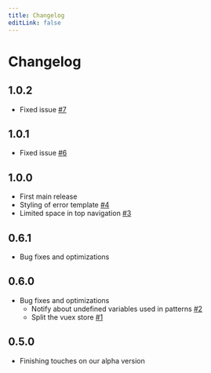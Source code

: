 ```yaml
---
title: Changelog
editLink: false
---
```


# Changelog

## 1.0.2
* Fixed issue [\#7](https://github.com/ion2s-gmbh/oloid-laravel-patternlib/issues/7)

## 1.0.1
* Fixed issue [\#6](https://github.com/ion2s-gmbh/oloid-laravel-patternlib/issues/6)

## 1.0.0
* First main release
* Styling of error template [\#4](https://github.com/ion2s-gmbh/oloid-laravel-patternlib/issues/4)
* Limited space in top navigation [\#3](https://github.com/ion2s-gmbh/oloid-laravel-patternlib/issues/3)

## 0.6.1 <Badge text="alpha" type="error"/>
* Bug fixes and optimizations

## 0.6.0 <Badge text="alpha" type="error"/>
* Bug fixes and optimizations
    * Notify about undefined variables used in patterns [\#2](https://github.com/ion2s-gmbh/oloid-laravel-patternlib/issues/2)
    * Split the vuex store [\#1](https://github.com/ion2s-gmbh/oloid-laravel-patternlib/issues/1)

## 0.5.0 <Badge text="alpha" type="error"/>
* Finishing touches on our alpha version